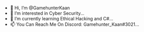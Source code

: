 - 👋 Hi, I’m @GamehunterKaan
- 👀 I’m interested in Cyber Security...
- 🌱 I’m currently learning Ethical Hacking and C#...
- 📫 You Can Reach Me On Discord:  Gamehunter_Kaan#3021...
<!---
GamehunterKaan/GamehunterKaan is a ✨ special ✨ repository because its `README.md` (this file) appears on your GitHub profile.
You can click the Preview link to take a look at your changes.
--->
